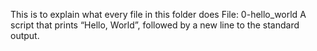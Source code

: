 This is to explain what every file in this folder does
File: 0-hello_world
A script that prints “Hello, World”, followed by a new line to the standard output.
